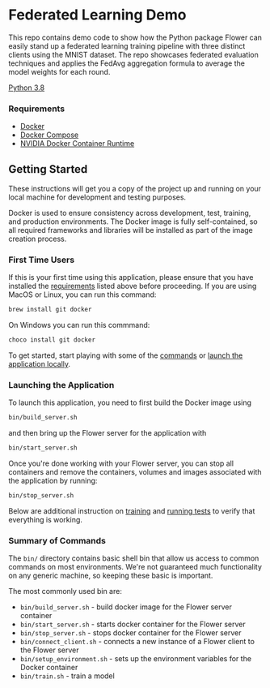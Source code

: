 <h1>Federated Learning Demo</h1>

This repo contains demo code to show how the Python package Flower can easily stand up a federated learning training pipeline with three distinct clients using the MNIST dataset. The repo showcases federated evaluation techniques and applies the FedAvg aggregation formula to average the model weights for each round.

[Python 3.8][python-url]

### Requirements

- [Docker][docker-url]
- [Docker Compose][docker-compose-url]
- [NVIDIA Docker Container Runtime][nvidia-url]

## Getting Started

These instructions will get you a copy of the project up and running on your local machine for
development and testing purposes.

Docker is used to ensure consistency across development, test, training, and production
environments. The Docker image is fully self-contained, so all required frameworks and libraries
will be installed as part of the image creation process.

### First Time Users

If this is your first time using this application, please ensure that you have installed the
[requirements](#requirements) listed above before proceeding. If you are using MacOS or Linux, you
can run this command:

```sh
brew install git docker
```

On Windows you can run this commmand:

```sh
choco install git docker
```

To get started, start playing with some of the [commands](#summary-of-commands) or [launch the
application locally](#launching-the-application).

### Launching the Application

To launch this application, you need to first build the Docker image using

```sh
bin/build_server.sh
```

and then bring up the Flower server for the application with

```sh
bin/start_server.sh
```

Once you're done working with your Flower server, you can stop all containers and remove the
containers, volumes and images associated with the application by running:

```sh
bin/stop_server.sh
```

Below are additional instruction on [training](#training) and [running tests](#testing) to verify
that everything is working.


### Summary of Commands

The `bin/` directory contains basic shell bin that allow us access to common commands on most
environments. We're not guaranteed much functionality on any generic machine, so keeping these
basic is important.

The most commonly used bin are:

- `bin/build_server.sh` - build docker image for the Flower server container
- `bin/start_server.sh` - starts docker container for the Flower server
- `bin/stop_server.sh` - stops docker container for the Flower server
- `bin/connect_client.sh` - connects a new instance of a Flower client to the Flower server
- `bin/setup_environment.sh` - sets up the environment variables for the Docker container
- `bin/train.sh` - train a model


[license-url]: ./LICENSE.md
[linkedin-shield]: https://img.shields.io/badge/-LinkedIn-black.svg?style=flat-square&logo=linkedin&colorB=555
[linkedin-url]: https://www.linkedin.com/company/kungfuai/
[python-url]: https://www.python.org
[docker-url]: https://www.docker.com
[docker-compose-url]: https://docs.docker.com/compose/install/
[nvidia-url]: https://github.com/NVIDIA/nvidia-container-runtime
[kungfu-shield]: https://img.shields.io/badge/KUNGFU.AI-2022-red
[kungfu-url]: https://www.kungfu.ai
